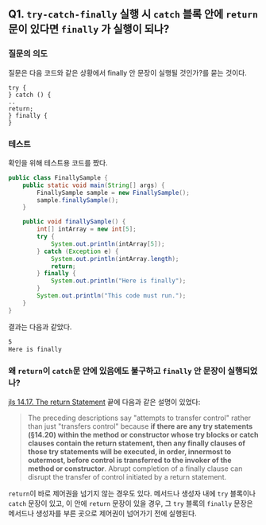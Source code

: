 ## Q1. `try-catch-finally` 실행 시 `catch` 블록 안에 `return` 문이 있다면 `finally` 가 실행이 되나?

### 질문의 의도
질문은 다음 코드와 같은 상황에서 finally 안 문장이 실행될 것인가?를 묻는 것이다.
```
try {
} catch () {
..
return;
} finally {
}
```

### 테스트
확인을 위해 테스트용 코드를 짰다.
```java
public class FinallySample {
	public static void main(String[] args) {
		FinallySample sample = new FinallySample();
		sample.finallySample();
	}

	public void finallySample() {
		int[] intArray = new int[5];
		try {
			System.out.println(intArray[5]);
		} catch (Exception e) {
			System.out.println(intArray.length);
			return;
		} finally {
			System.out.println("Here is finally");
		}
		System.out.println("This code must run.");
	}
}
```
결과는 다음과 같았다.
```bash
5
Here is finally
```

### 왜 `return`이 `catch`문 안에 있음에도 불구하고 `finally` 안 문장이 실행되었나?

[jls 14.17. The return Statement](https://docs.oracle.com/javase/specs/jls/se8/html/jls-14.html#jls-14.17) 끝에 다음과 같은 설명이 있었다:
> The preceding descriptions say "attempts to transfer control" rather than just "transfers control" because **if there are any try statements (§14.20) within the method or constructor whose try blocks or catch clauses contain the return statement, then any finally clauses of those try statements will be executed, in order, innermost to outermost, before control is transferred to the invoker of the method or constructor**. Abrupt completion of a finally clause can disrupt the transfer of control initiated by a return statement.

`return`이 바로 제어권을 넘기지 않는 경우도 있다. 메서드나 생성자 내에 `try` 블록이나 `catch` 문장이 있고, 이 안에 `return` 문장이 있을 경우, 그 `try` 블록의 `finally` 문장은 메서드나 생성자를 부른 곳으로 제어권이 넘어가기 전에 실행된다.
